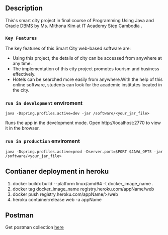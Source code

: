 ## Description

This's smart city project in final course of Programming Using Java and Oracle DBMS by Ms. Mithona Kim at IT Academy Step Cambodia .
### `Key Features`
The key features of this Smart City web-based software are:
- Using this project, the details of city can be accessed from anywhere at any time.
- The implementation of this city project promotes tourism and business effectively.
- Hotels can be searched more easily from anywhere.With the help of this online software, students can look for the academic institutes located in the city.

### `run in development` enviroment
```
java -Dspring.profiles.active=dev -jar /software/<your_jar_file>
```
Runs the app in the development mode.
Open http://localhost:2770 to view it in the browser.

### `run in production` enviroment
```
java -Dspring.profiles.active=prod -Dserver.port=$PORT $JAVA_OPTS -jar /software/<your_jar_file>
```
## Contianer deployment in heroku

1. docker buildx build --platform linux/amd64 -t docker_image_name .
2. docker tag docker_image_name registry.heroku.com/appName/web
3. docker push registry.heroku.com/appName/>/web
4. heroku container:release web -a appName

## Postman
  
Get postman collection [here](./postman/SmartCity.postman_collection.json)
